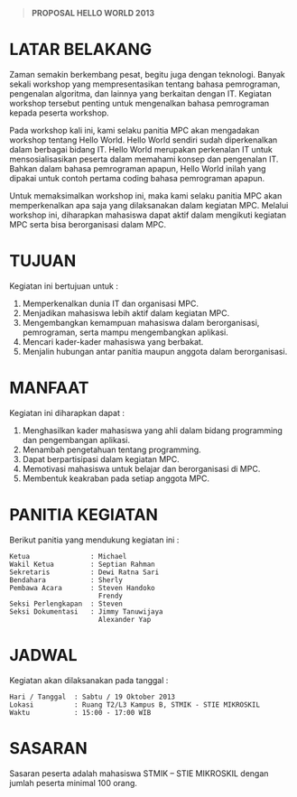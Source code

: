 >   __PROPOSAL HELLO WORLD 2013__


LATAR BELAKANG
==============

Zaman semakin berkembang pesat, begitu juga dengan teknologi. 
Banyak sekali workshop yang mempresentasikan tentang bahasa
pemrograman, pengenalan algoritma, dan lainnya yang berkaitan dengan IT.
Kegiatan workshop tersebut penting untuk mengenalkan bahasa pemrograman
kepada peserta workshop.

Pada workshop kali ini, kami selaku panitia MPC akan mengadakan workshop
tentang Hello World. Hello World sendiri sudah diperkenalkan dalam berbagai
bidang IT. Hello World merupakan perkenalan IT untuk mensosialisasikan
peserta dalam memahami konsep dan pengenalan IT. Bahkan dalam bahasa
pemrograman apapun, Hello World inilah yang dipakai untuk contoh pertama
coding bahasa pemrograman apapun.

Untuk memaksimalkan workshop ini, maka kami selaku panitia MPC akan
memperkenalkan apa saja yang dilaksanakan dalam kegiatan MPC. Melalui
workshop ini, diharapkan mahasiswa dapat aktif dalam mengikuti kegiatan
MPC serta bisa berorganisasi dalam MPC.


TUJUAN
======

Kegiatan ini bertujuan untuk :

1.  Memperkenalkan dunia IT dan organisasi MPC.
2.  Menjadikan mahasiswa lebih aktif dalam kegiatan MPC.
3.  Mengembangkan kemampuan mahasiswa dalam berorganisasi, pemrograman,
    serta mampu mengembangkan aplikasi.
4.  Mencari kader-kader mahasiswa yang berbakat.
5.  Menjalin hubungan antar panitia maupun anggota dalam berorganisasi.



MANFAAT
=======

Kegiatan ini diharapkan dapat :

1.  Menghasilkan kader mahasiswa yang ahli dalam bidang programming dan
    pengembangan aplikasi.
2.  Menambah pengetahuan tentang programming.
3.  Dapat berpartisipasi dalam kegiatan MPC.
4.  Memotivasi mahasiswa untuk belajar dan berorganisasi di MPC.
5.  Membentuk keakraban pada setiap anggota MPC.


PANITIA KEGIATAN
================

Berikut panitia yang mendukung kegiatan ini :

    Ketua               : Michael
    Wakil Ketua         : Septian Rahman
    Sekretaris          : Dewi Ratna Sari
    Bendahara           : Sherly
    Pembawa Acara       : Steven Handoko
                          Frendy
    Seksi Perlengkapan  : Steven
    Seksi Dokumentasi   : Jimmy Tanuwijaya
                          Alexander Yap


JADWAL
======

Kegiatan akan dilaksanakan pada tanggal :

    Hari / Tanggal  : Sabtu / 19 Oktober 2013
    Lokasi          : Ruang T2/L3 Kampus B, STMIK - STIE MIKROSKIL
    Waktu           : 15:00 - 17:00 WIB


SASARAN
=======

Sasaran peserta adalah mahasiswa STMIK – STIE MIKROSKIL dengan jumlah
peserta minimal 100 orang.
